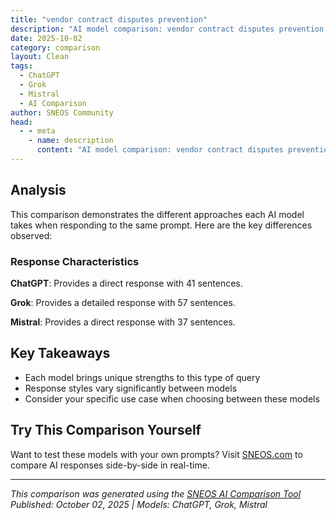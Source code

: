 ```yaml
---
title: "vendor contract disputes prevention"
description: "AI model comparison: vendor contract disputes prevention..."
date: 2025-10-02
category: comparison
layout: Clean
tags:
  - ChatGPT
  - Grok
  - Mistral
  - AI Comparison
author: SNEOS Community
head:
  - - meta
    - name: description
      content: "AI model comparison: vendor contract disputes prevention..."
---
```


<ChatComparison
  title="vendor contract disputes prevention"
  prompt="vendor contract disputes prevention"
  :responses='{
    "ChatGPT": "Preventing vendor contract disputes is crucial for maintaining healthy business relationships, ensuring smooth operations, and avoiding costly legal issues. Here are some effective strategies to help prevent vendor contract disputes:\n\n1. **Clear and Detailed Contracts**\n   - Clearly outline the scope of work, deliverables, timelines, payment terms, and responsibilities.\n   - Include precise definitions of key terms to avoid ambiguity.\n   - Specify quality standards and performance metrics.\n   - Define dispute resolution mechanisms (e.g., mediation, arbitration).\n\n2. **Thorough Vendor Selection**\n   - Conduct due diligence on vendors\u2019 reputation, financial stability, and past performance.\n   - Check references and review prior contracts or service records.\n   - Choose vendors whose capabilities and values align with your company.\n\n3. **Effective Communication**\n   - Maintain open, honest communication throughout the contract lifecycle.\n   - Schedule regular check-ins to address concerns early.\n   - Document important communications in writing.\n\n4. **Set Realistic Expectations**\n   - Ensure both parties agree on achievable timelines and deliverables.\n   - Avoid vague language that can lead to different interpretations.\n   - Be upfront about potential risks and constraints.\n\n5. **Include Change Management Procedures**\n   - Define how contract changes or amendments will be handled.\n   - Require written approvals for modifications in scope, timelines, and costs.\n\n6. **Performance Monitoring**\n   - Implement regular performance reviews and audits.\n   - Use metrics and KPIs to ensure vendor compliance.\n   - Address issues promptly to avoid escalation.\n\n7. **Legal Review**\n   - Have contracts reviewed by legal experts before signing.\n   - Ensure compliance with relevant laws and regulations.\n   - Confirm enforceability of contract clauses.\n\n8. **Training and Awareness**\n   - Educate your procurement and contract management teams on best practices.\n   - Keep staff aware of contract terms and commitments.\n\n9. **Risk Management**\n   - Identify potential risks in the contract and include mitigation strategies.\n   - Use indemnity clauses and warranties to protect your interests.\n\n10. **Maintain Documentation**\n    - Keep thorough records of contract drafts, communications, invoices, and deliveries.\n    - This documentation can be crucial if disputes arise.\n\nBy applying these practices, companies can significantly reduce the likelihood of vendor contract disputes and build stronger partnerships based on mutual understanding and trust.",
    "Grok": "Preventing vendor contract disputes is essential for maintaining smooth business relationships and avoiding costly legal battles. By implementing proactive strategies, businesses can minimize misunderstandings and ensure clarity in agreements. Below are key steps and best practices for preventing vendor contract disputes:\n\n---\n\n### 1. Draft Clear and Comprehensive Contracts\n   - **Define Scope of Work (SOW):** Clearly outline the deliverables, timelines, quality standards, and responsibilities of both parties. Ambiguity in expectations often leads to disputes.\n   - **Specify Payment Terms:** Include details about payment schedules, amounts, methods, and penalties for late payments or non-payment.\n   - **Include Performance Metrics:** Define measurable performance indicators to evaluate the vendor\u2019s work. For example, delivery times, defect rates, or service levels.\n   - **Address Termination Clauses:** Clearly state the conditions under which either party can terminate the contract, including notice periods and consequences.\n   - **Outline Dispute Resolution Methods:** Include clauses for mediation, arbitration, or litigation to provide a clear path for resolving conflicts.\n   - **Use Plain Language:** Avoid overly complex legal jargon that could lead to misinterpretation. Ensure both parties fully understand the terms.\n\n---\n\n### 2. Conduct Thorough Vendor Due Diligence\n   - **Research Vendor History:** Investigate the vendor\u2019s reputation, financial stability, and track record with other clients to assess reliability.\n   - **Verify Capabilities:** Ensure the vendor has the resources, expertise, and capacity to meet contractual obligations.\n   - **Check References:** Speak with past or current clients of the vendor to gauge their performance and reliability.\n   - **Assess Legal Compliance:** Confirm that the vendor complies with relevant laws, regulations, and industry standards to avoid future liabilities.\n\n---\n\n### 3. Establish Strong Communication Channels\n   - **Set Regular Check-Ins:** Schedule periodic meetings or status updates to discuss progress, challenges, and any potential issues early on.\n   - **Document Communication:** Keep records of all interactions, agreements, and changes to the contract in writing (e.g., emails, meeting minutes).\n   - **Designate Points of Contact:** Assign specific individuals on both sides to handle communication and decision-making to avoid miscommunication.\n\n---\n\n### 4. Implement Change Management Processes\n   - **Define Amendment Procedures:** Include a process for modifying the contract, such as requiring written approval from both parties for any changes to scope, pricing, or terms.\n   - **Address Scope Creep:** Clearly outline how additional work or changes will be handled and compensated to prevent disagreements over unexpected costs or deliverables.\n\n---\n\n### 5. Include Risk Mitigation Clauses\n   - **Force Majeure:** Add a clause to protect both parties from liability in case of unforeseen events (e.g., natural disasters, pandemics) that prevent contract fulfillment.\n   - **Liability Limitations:** Define the extent of liability for breaches, damages, or losses to avoid excessive claims.\n   - **Insurance Requirements:** Ensure the vendor carries appropriate insurance (e.g., general liability, workers\u2019 compensation) to cover potential risks.\n\n---\n\n### 6. Build a Strong Relationship with Vendors\n   - **Foster Trust and Collaboration:** Treat vendors as partners rather than adversaries. A strong relationship can help resolve issues amicably before they escalate.\n   - **Be Transparent:** Clearly communicate expectations, challenges, and feedback to avoid surprises or misunderstandings.\n   - **Negotiate Fairly:** Aim for mutually beneficial terms rather than overly one-sided agreements that could breed resentment or non-compliance.\n\n---\n\n### 7. Monitor Performance and Compliance\n   - **Track Deliverables:** Regularly review the vendor\u2019s performance against agreed-upon metrics and timelines.\n   - **Conduct Audits:** Periodically audit the vendor\u2019s work or processes to ensure compliance with contract terms and quality standards.\n   - **Address Issues Promptly:** If performance falls short, provide constructive feedback and document the issue to prevent it from escalating into a dispute.\n\n---\n\n### 8. Train Internal Teams\n   - **Educate Employees:** Train staff involved in vendor management on contract terms, communication protocols, and conflict resolution.\n   - **Empower Decision-Makers:** Ensure that team members have the authority and knowledge to address issues quickly and effectively.\n\n---\n\n### 9. Seek Legal Review\n   - **Consult Legal Experts:** Have contracts reviewed by a lawyer to ensure they are enforceable and protect your interests.\n   - **Understand Local Laws:** Ensure the contract complies with applicable laws and regulations in the relevant jurisdiction(s).\n\n---\n\n### 10. Plan for Dispute Resolution\n   - **Use Alternative Dispute Resolution (ADR):** Include clauses for mediation or arbitration as cost-effective alternatives to litigation.\n   - **Define Jurisdiction:** Specify which state or country\u2019s laws will govern the contract and where disputes will be resolved.\n   - **Document Issues:** Maintain detailed records of any issues, communications, and attempted resolutions to support your case if a dispute arises.\n\n---\n\n### Conclusion\nPreventing vendor contract disputes requires careful planning, clear communication, and a proactive approach to relationship management. By investing time in crafting detailed contracts, conducting due diligence, and maintaining open communication, businesses can significantly reduce the likelihood of conflicts. If disputes do arise, having predefined resolution mechanisms in place can help address them efficiently without damaging the partnership. If needed, consult with legal or contract management professionals to tailor these strategies to your specific industry or business needs.",
    "Mistral": "Preventing vendor contract disputes involves a proactive approach that focuses on clear communication, thorough documentation, and regular monitoring. Here are some strategies to help prevent disputes:\n\n1. **Clear and Detailed Contracts:**\n   - **Scope of Work:** Clearly define the scope of work, deliverables, timelines, and milestones.\n   - **Payment Terms:** Outline payment terms, schedules, and methods.\n   - **Performance Standards:** Establish agreed-upon performance standards and metrics.\n   - **Termination Clauses:** Include clear terms for contract termination, including notice periods and grounds for termination.\n\n2. **Thorough Vendor Vetting:**\n   - Conduct due diligence to ensure the vendor has the capability, capacity, and reputation to deliver the required goods or services.\n\n3. **Effective Communication:**\n   - Maintain open and regular communication with vendors to address any issues promptly.\n   - Establish a single point of contact for both parties to streamline communication.\n\n4. **Regular Performance Reviews:**\n   - Conduct periodic reviews to assess the vendor\u0027s performance against the agreed standards.\n   - Address any shortcomings or issues promptly to prevent them from escalating.\n\n5. **Document Everything:**\n   - Keep detailed records of all communications, meetings, decisions, and performance reviews.\n   - Maintain organized and accessible documentation to support dispute resolution if needed.\n\n6. **Prompt Payment:**\n   - Ensure that invoices are paid on time and in accordance with the contract terms to avoid payment-related disputes.\n\n7. **Change Management:**\n   - Establish a clear process for handling changes to the contract, including scope, timelines, or pricing.\n   - Ensure that any changes are documented and agreed upon by both parties.\n\n8. **Dispute Resolution Mechanism:**\n   - Include a dispute resolution clause in the contract that outlines the steps for addressing disputes, such as mediation or arbitration.\n\n9. **Regular Contract Reviews:**\n   - Periodically review contracts to ensure they remain relevant and effective.\n   - Update contracts as needed to reflect changes in the business relationship or regulatory environment.\n\n10. **Training and Awareness:**\n    - Ensure that staff involved in vendor management are trained in contract management best practices.\n    - Foster a culture of compliance and awareness of contractual obligations.\n\n11. **Risk Management:**\n    - Identify potential risks and develop mitigation strategies to address them proactively.\n    - Regularly review and update risk management plans.\n\n12. **Feedback and Improvement:**\n    - Seek feedback from vendors and internal stakeholders to identify areas for improvement.\n    - Continuously refine processes and practices based on feedback and lessons learned.\n\nBy implementing these strategies, you can significantly reduce the likelihood of vendor contract disputes and foster a more collaborative and productive relationship with your vendors."
  }'
  published-date="01:43"
/>

## Analysis

This comparison demonstrates the different approaches each AI model takes when responding to the same prompt. Here are the key differences observed:

### Response Characteristics

**ChatGPT**: Provides a direct response with 41 sentences. 

**Grok**: Provides a detailed response with 57 sentences. 

**Mistral**: Provides a direct response with 37 sentences. 

## Key Takeaways

- Each model brings unique strengths to this type of query
- Response styles vary significantly between models
- Consider your specific use case when choosing between these models

## Try This Comparison Yourself

Want to test these models with your own prompts? Visit [SNEOS.com](https://sneos.com) to compare AI responses side-by-side in real-time.

---

*This comparison was generated using the [SNEOS AI Comparison Tool](https://sneos.com)*
*Published: October 02, 2025 | Models: ChatGPT, Grok, Mistral*

